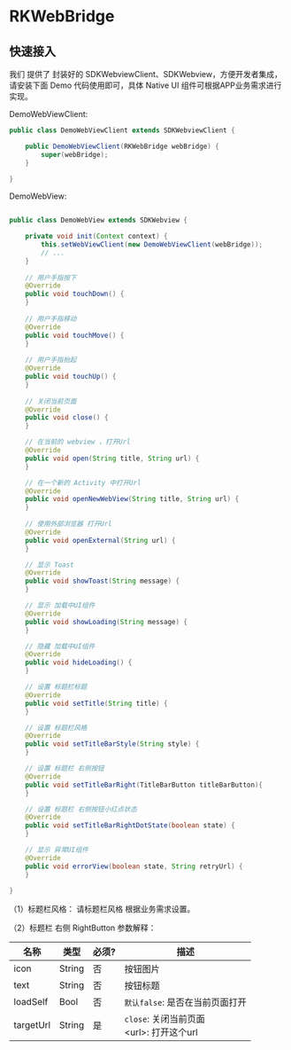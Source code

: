# RKWebBridge
## 快速接入
我们 提供了 封装好的 SDKWebviewClient、SDKWebview，方便开发者集成，请安装下面 Demo 代码使用即可，具体 Native UI 组件可根据APP业务需求进行实现。

DemoWebViewClient:

```Java
public class DemoWebViewClient extends SDKWebviewClient {

    public DemoWebViewClient(RKWebBridge webBridge) {
        super(webBridge);
    }
    
}
```

DemoWebView:

```Java

public class DemoWebView extends SDKWebview {

    private void init(Context context) {
        this.setWebViewClient(new DemoWebViewClient(webBridge));
        // ...
    }
    
    // 用户手指按下
    @Override
    public void touchDown() {
    }
    
    // 用户手指移动
    @Override
    public void touchMove() {
    }
    
    // 用户手指抬起
    @Override
    public void touchUp() {
    }
    
    // 关闭当前页面
    @Override
    public void close() {
    }

    // 在当前的 webview ，打开Url
    @Override
    public void open(String title, String url) {
    }

    // 在一个新的 Activity 中打开Url
    @Override
    public void openNewWebView(String title, String url) {
    }
    
    // 使用外部浏览器 打开Url
    @Override
    public void openExternal(String url) {
    }

    // 显示 Toast
    @Override
    public void showToast(String message) {
    }

    // 显示 加载中UI组件
    @Override
    public void showLoading(String message) {
    }

    // 隐藏 加载中UI组件
    @Override
    public void hideLoading() {
    }

    // 设置 标题栏标题
    @Override
    public void setTitle(String title) {
    }

    // 设置 标题栏风格
    @Override
    public void setTitleBarStyle(String style) {
    }

    // 设置 标题栏 右侧按钮
    @Override
    public void setTitleBarRight(TitleBarButton titleBarButton){
    }

    // 设置 标题栏 右侧按钮小红点状态
    @Override
    public void setTitleBarRightDotState(boolean state) {
    }

    // 显示 异常UI组件
    @Override
    public void errorView(boolean state, String retryUrl) {
    }
    
}
```

（1）标题栏风格：
请标题栏风格 根据业务需求设置。

（2）标题栏 右侧 RightButton 参数解释：

| 名称 | 类型 | 必须? | 描述 |
| --- | --- | --- | --- |
| icon | String | 否 | 按钮图片 |
| text | String | 否 | 按钮标题 |
| loadSelf | Bool | 否 | `默认false`: 是否在当前页面打开 |
| targetUrl | String | 是 | `close`:  关闭当前页面</br> \<url>: 打开这个url |


